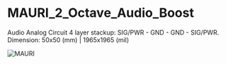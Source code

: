 # MAURI_2_Octave_Audio_Boost

Audio Analog Circuit
4 layer stackup: SIG/PWR - GND - GND - SIG/PWR. Dimension: 50x50 (mm) | 1965x1965 (mil)


![MAURI](https://user-images.githubusercontent.com/77835086/131785356-86dd29f7-4605-4180-8fff-7740dab211dd.PNG)
